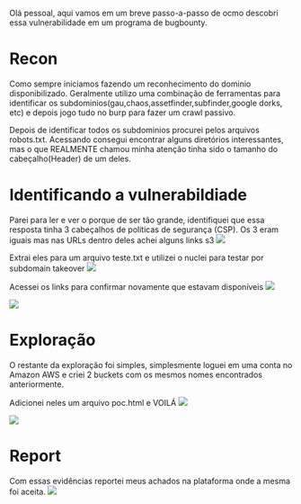 Olá pessoal, aqui vamos em um breve passo-a-passo de ocmo descobri essa vulnerabilidade em um programa de bugbounty.

# Recon
Como sempre iniciamos fazendo um reconhecimento do dominio disponibilizado. Geralmente utilizo uma combinação de ferramentas para identificar os subdominios(gau,chaos,assetfinder,subfinder,google dorks, etc) e depois jogo tudo no burp para fazer um crawl passivo.

Depois de identificar todos os subdominios procurei pelos arquivos robots.txt. Acessando consegui encontrar alguns diretórios interessantes, mas o que REALMENTE chamou minha atenção tinha sido o tamanho do cabeçalho(Header) de um deles.

# Identificando a vulnerabildiade
Parei para ler e ver o porque de ser tão grande, identifiquei que essa resposta tinha 3 cabeçalhos de políticas de segurança (CSP). Os 3 eram iguais mas nas URLs dentro deles achei alguns links s3
![](Writeups/Bugbounty/images/Pasted%20image%2020230306100240.png)

Extrai eles para um arquivo teste.txt e utilizei o nuclei para testar por subdomain takeover
![](Writeups/Bugbounty/images/Pasted%20image%2020230306100402.png)

Acessei os links para confirmar novamente que estavam disponíveis
![](Writeups/Bugbounty/images/Pasted%20image%2020230306100642.png)

![](Writeups/Bugbounty/images/Pasted%20image%2020230306100721.png)

# Exploração
O restante da exploração foi simples, simplesmente loguei em uma conta no Amazon AWS e criei 2 buckets com os mesmos nomes encontrados anteriormente.

Adicionei neles um arquivo poc.html e VOILÁ
![](Writeups/Bugbounty/images/Pasted%20image%2020230306100932.png)

![](Writeups/Bugbounty/images/Pasted%20image%2020230306100954.png)

# Report
Com essas evidências reportei meus achados na plataforma onde a mesma foi aceita.
![](Writeups/Bugbounty/images/Pasted%20image%2020230306175140.png)

